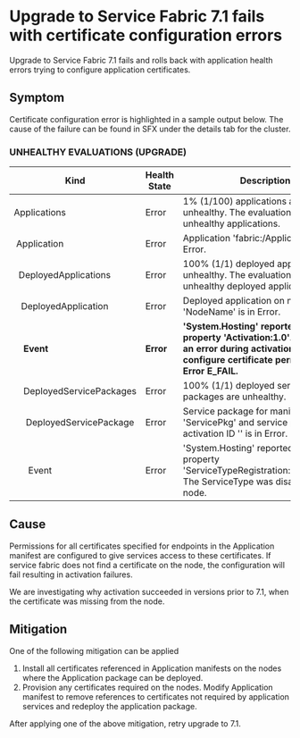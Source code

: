 # Upgrade to Service Fabric 7.1 fails with certificate configuration errors

Upgrade to Service Fabric 7.1 fails and rolls back with application health errors trying to configure application certificates.

## Symptom

Certificate configuration error is highlighted in a sample output below. The cause of the failure can be found in SFX under the details tab for the cluster.

### UNHEALTHY EVALUATIONS (UPGRADE)

Kind | Health State | Description
-----|--------------|------------
Applications | Error  | 1% (1/100) applications are unhealthy. The evaluation tolerates 0% unhealthy applications.
&nbsp;Application | Error | Application 'fabric:/Application' is in Error. |
| &nbsp;&nbsp;DeployedApplications | Error | 100% (1/1) deployed applications are unhealthy. The evaluation tolerates 0% unhealthy deployed applications.
&nbsp;&nbsp;&nbsp;DeployedApplication | Error | Deployed application on node 'NodeName' is in Error.
&nbsp;&nbsp;&nbsp;&nbsp;**Event** | **Error** | **'System.Hosting' reported Error for property 'Activation:1.0'. There was an error during activation.Failed to configure certificate permissions. Error E_FAIL.**
&nbsp;&nbsp;&nbsp;&nbsp;DeployedServicePackages | Error  | 100% (1/1) deployed service packages are unhealthy.
&nbsp;&nbsp;&nbsp;&nbsp;&nbsp;DeployedServicePackage | Error  | Service package for manifest 'ServicePkg' and service package activation ID '' is in Error.
&nbsp;&nbsp;&nbsp;&nbsp;&nbsp;&nbsp;Event | Error  | 'System.Hosting' reported Error for property 'ServiceTypeRegistration:ServiceType'. The ServiceType was disabled on the node.

## Cause

Permissions for all certificates specified for endpoints in the Application manifest are configured to give services access to these certificates. If service fabric does not find a certificate on the node, the configuration will fail resulting in activation failures.

We are investigating why activation succeeded in versions prior to 7.1, when the certificate was missing from the node.

## Mitigation

One of the following mitigation can be applied

1. Install all  certificates referenced in Application manifests on the nodes where the Application package can be deployed.
2. Provision any certificates required on the nodes. Modify Application manifest to remove references to certificates not required by application services and redeploy the application package.

After applying one of the above mitigation, retry upgrade to 7.1.

